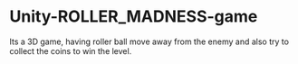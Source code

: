 # Unity-ROLLER_MADNESS-game
Its a 3D game, having roller ball move away from the enemy and also try to collect the coins to win the level.
